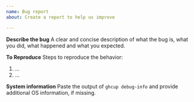 ```yaml
---
name: Bug report
about: Create a report to help us improve

---
```


**Describe the bug**
A clear and concise description of what the bug is, what you did,
what happened and what you expected.

**To Reproduce**
Steps to reproduce the behavior:
1. ...
2. ...

**System information**
Paste the output of `ghcup debug-info` and provide additional OS information, if missing.
